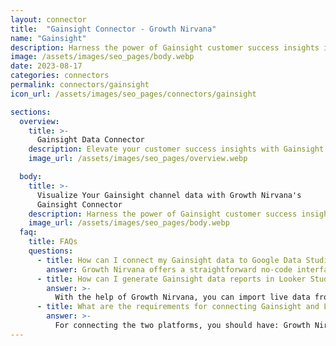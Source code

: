 ```yaml
---
layout: connector
title:  "Gainsight Connector - Growth Nirvana"
name: "Gainsight"
description: Harness the power of Gainsight customer success insights integrated into Looker Studio for strategic customer relationship decisions.
image: /assets/images/seo_pages/body.webp
date: 2023-08-17
categories: connectors
permalink: connectors/gainsight
icon_url: /assets/images/seo_pages/connectors/gainsight

sections:
  overview:
    title: >-
      Gainsight Data Connector
    description: Elevate your customer success insights with Gainsight integration. Seamlessly merge customer success data from Gainsight with Looker Studio's analytical capabilities, unlocking insights that shape customer retention strategies, engagement initiatives, and operational excellence.
    image_url: /assets/images/seo_pages/overview.webp

  body:
    title: >-
      Visualize Your Gainsight channel data with Growth Nirvana's
      Gainsight Connector
    description: Harness the power of Gainsight customer success insights integrated into Looker Studio for strategic customer relationship decisions.
    image_url: /assets/images/seo_pages/body.webp
  faq:
    title: FAQs
    questions:
      - title: How can I connect my Gainsight data to Google Data Studio/Looker Studio?
        answer: Growth Nirvana offers a straightforward no-code interface to connect to Gainsight data sources.
      - title: How can I generate Gainsight data reports in Looker Studio?
        answer: >-
          With the help of Growth Nirvana, you can import live data from Gainsight into Looker Studio. These data can be viewed in charts, tables, and dashboards to generate branded reports that can be shared instantly.
      - title: What are the requirements for connecting Gainsight and Looker Studio?
        answer: >-
          For connecting the two platforms, you should have: Growth Nirvana Account and Gainsight Ads Account
---
```


